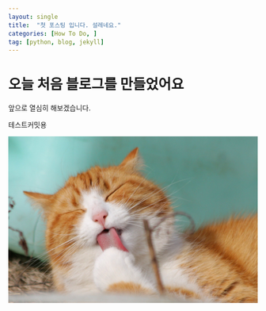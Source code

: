 ```yaml
---
layout: single
title:  "첫 포스팅 입니다. 설레네요."
categories: [How To Do, ]
tag: [python, blog, jekyll]
---
```


# 오늘 처음 블로그를 만들었어요

앞으로 열심히 해보겠습니다.

테스트커밋용

![cat](/images/2022-07-27-first/cat.jpg)
